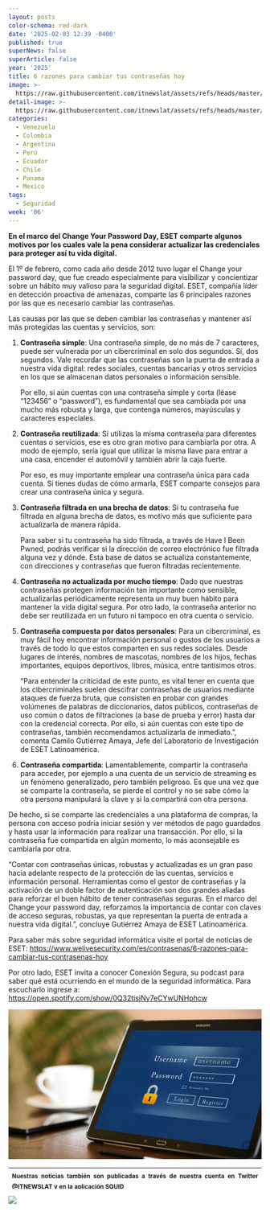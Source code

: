 ```yaml
---
layout: posts
color-schema: red-dark
date: '2025-02-03 12:39 -0400'
published: true
superNews: false
superArticle: false
year: '2025'
title: 6 razones para cambiar tus contraseñas hoy
image: >-
  https://raw.githubusercontent.com/itnewslat/assets/refs/heads/master/img/540x320/Clave-de-acceso-p.jpg
detail-image: >-
  https://raw.githubusercontent.com/itnewslat/assets/refs/heads/master/img/1024x680/Clave-de-acceso-g.jpg
categories:
  - Venezuela
  - Colombia
  - Argentina
  - Perú
  - Ecuador
  - Chile
  - Panama
  - Mexico
tags:
  - Seguridad
week: '06'
---
```

**En el marco del Change Your Password Day, ESET comparte algunos motivos por los cuales vale la pena considerar actualizar las credenciales para proteger así tu vida digital.**

El 1º de febrero, como cada año desde 2012 tuvo lugar el Change your password day, que fue creado especialmente para visibilizar y concientizar sobre un hábito muy valioso para la seguridad digital. ESET, compañía líder en detección proactiva de amenazas, comparte las 6 principales razones por las que es necesario cambiar las contraseñas.
 
Las causas por las que se deben cambiar las contraseñas y mantener así más protegidas las cuentas y servicios, son:
 
1. **Contraseña simple**: Una contraseña simple, de no más de 7 caracteres, puede ser vulnerada por un cibercriminal en solo dos segundos. Sí, dos segundos. Vale recordar que las contraseñas son la puerta de entrada a nuestra vida digital: redes sociales, cuentas bancarias y otros servicios en los que se almacenan datos personales o información sensible.
 
	Por ello, si aún cuentas con una contraseña simple y corta (léase “123456” o “password”), es fundamental que sea cambiada por una mucho más robusta y larga, que contenga números, mayúsculas y caracteres especiales.
 
2. **Contraseña reutilizada**: Si utilizas la misma contraseña para diferentes cuentas o servicios, ese es otro gran motivo para cambiarla por otra. A modo de ejemplo, sería igual que utilizar la misma llave para entrar a una casa, encender el automóvil y también abrir la caja fuerte.
 
	Por eso, es muy importante emplear una contraseña única para cada cuenta. Si tienes dudas de cómo armarla, ESET comparte consejos para crear una contraseña única y segura.
 
3. **Contraseña filtrada en una brecha de datos**: Si tu contraseña fue filtrada en alguna brecha de datos, es motivo más que suficiente para actualizarla de manera rápida.
 
	Para saber si tu contraseña ha sido filtrada, a través de Have I Been Pwned, podrás verificar si la dirección de correo electrónico fue filtrada alguna vez y dónde. Esta base de datos se actualiza constantemente, con direcciones y contraseñas que fueron filtradas recientemente.
 
4. **Contraseña no actualizada por mucho tiempo**: Dado que nuestras contraseñas protegen información tan importante como sensible, actualizarlas periódicamente representa un muy buen hábito para mantener la vida digital segura. Por otro lado, la contraseña anterior no debe ser reutilizada en un futuro ni tampoco en otra cuenta o servicio.
 
5. **Contraseña compuesta por datos personales**: Para un cibercriminal, es muy fácil hoy encontrar información personal o gustos de los usuarios a través de todo lo que estos comparten en sus redes sociales. Desde lugares de interés, nombres de mascotas, nombres de los hijos, fechas importantes, equipos deportivos, libros, música, entre tantísimos otros.
 
	“Para entender la criticidad de este punto, es vital tener en cuenta que los cibercriminales suelen descifrar contraseñas de usuarios mediante ataques de fuerza bruta, que consisten en probar con grandes volúmenes de palabras de diccionarios, datos públicos, contraseñas de uso común o datos de filtraciones (a base de prueba y error) hasta dar con la credencial correcta. Por ello, si aún cuentas con este tipo de contraseñas, también recomendamos actualizarla de inmediato.”, comenta Camilo Gutiérrez Amaya, Jefe del Laboratorio de Investigación de ESET Latinoamérica.
 
6. **Contraseña compartida**: Lamentablemente, compartir la contraseña para acceder, por ejemplo a una cuenta de un servicio de streaming es un fenómeno generalizado, pero también peligroso. Es que una vez que se comparte la contraseña, se pierde el control y no se sabe cómo la otra persona manipulará la clave y si la compartirá con otra persona.
 
De hecho, si se comparte las credenciales a una plataforma de compras, la persona con acceso podría iniciar sesión y ver métodos de pago guardados y hasta usar la información para realizar una transacción. Por ello, si la contraseña fue compartida en algún momento, lo más aconsejable es cambiarla por otra.
 
“Contar con contraseñas únicas, robustas y actualizadas es un gran paso hacia adelante respecto de la protección de las cuentas, servicios e información personal. Herramientas como el gestor de contraseñas y la activación de un doble factor de autenticación son dos grandes aliadas para reforzar el buen hábito de tener contraseñas seguras. En el marco del Change your password day, reforzamos la importancia de contar con claves de acceso seguras, robustas, ya que representan la puerta de entrada a nuestra vida digital.”, concluye Gutiérrez Amaya de ESET Latinoamérica.
 
Para saber más sobre seguridad informática visite el portal de noticias de ESET: https://www.welivesecurity.com/es/contrasenas/6-razones-para-cambiar-tus-contrasenas-hoy

Por otro lado, ESET invita a conocer Conexión Segura, su podcast para saber qué está ocurriendo en el mundo de la seguridad informática. Para escucharlo ingrese a: https://open.spotify.com/show/0Q32tisjNy7eCYwUNHphcw

![](https://raw.githubusercontent.com/itnewslat/assets/refs/heads/master/img/540x320/Clave-de-acceso-p.jpg)

<table style="height: 42px;" width="569">
<tbody>
<tr>
<td style="text-align: justify;"><sub><strong>Nuestras noticias también son publicadas a través de nuestra cuenta en Twitter <a href="https://twitter.com/itnewslat?lang=es">@ITNEWSLAT</a> y en la aplicación <a href="https://squidapp.co/en/">SQUID</a></strong></sub></td>
</tr>
</tbody>
</table>

<img src="https://tracker.metricool.com/c3po.jpg?hash=56f88a41e39ab42c063cc51676587a04"/>